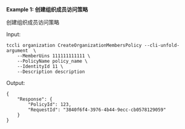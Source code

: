 **Example 1: 创建组织成员访问策略**

创建组织成员访问策略

Input: 

```
tccli organization CreateOrganizationMembersPolicy --cli-unfold-argument  \
    --MemberUins 111111111111 \
    --PolicyName policy_name \
    --IdentityId 11 \
    --Description description
```

Output: 
```
{
    "Response": {
        "PolicyId": 123,
        "RequestId": "3840f6f4-3976-4b44-9ecc-cb0578129059"
    }
}
```

